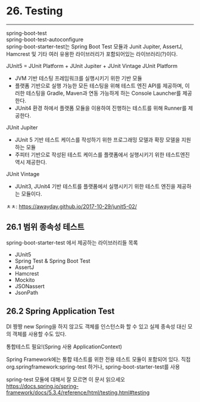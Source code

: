 # 26. Testing

---
spring-boot-test   
spring-boot-test-autoconfigure   
spring-boot-starter-test는 Spring Boot Test 모듈과 Junit Jupiter, AssertJ, Hamcrest 및 기타 여러 유용한 라이브러리가 포함되어있는 라이브러리(?)이다.   

JUnit5 = JUnit Platform + JUnit Jupiter + JUnit Vintage
JUnit Platform 
 - JVM 기반 테스팅 프레임워크를 실행시키기 위한 기반 모듈
 - 플랫폼 기반으로 실행 가능한 모든 테스팅을 위해 테스트 엔진 API를 제공하며, 이러한 테스팅을 Gradle, Maven과 연동 가능하게 하는 Console Launcher를 제공한다.
 - JUnit4 환경 하에서 플랫폼 모듈을 이용하여 진행하는 테스트를 위해 Runner를 제공한다.

JUnit Jupiter
 - JUnit 5 기반 테스트 케이스를 작성하기 위한 프로그래밍 모델과 확장 모델을 지원하는 모듈
 - 주피터 기반으로 작성된 테스트 케이스를 플랫폼에서 실행시키기 위한 테스트엔진 역시 제공한다.

JUnit Vintage
 - JUnit3, JUnit4 기반 테스트를 플랫폼에서 실행시키기 위한 테스트 엔진을 제공하는 모듈이다. 

ㅊㅊ: https://awayday.github.io/2017-10-29/junit5-02/

## 26.1 범위 종속성 테스트

spring-boot-starter-test 에서 제공하는 라이브러리들 목록

 - JUnit5
 - Spring Test & Spring Boot Test
 - AssertJ
 - Hamcrest
 - Mockito
 - JSONassert
 - JsonPath

## 26.2 Spring Application Test
DI 짱짱
new Spring을 하지 않고도 객체를 인스턴스화 할 수 있고 실제 종속성 대신 모의 객체를 사용할 수도 있다.

통합테스트 필요!(Spring 사용 ApplicationContext)

Spring Framework에는 통합 테스트를 위한 전용 테스트 모듈이 포함되어 있다. 직접 org.springframework:spring-test 하거나, spring-boot-starter-test를 사용

spring-test 모듈에 대해서 잘 모르면 이 문서 읽으세오
https://docs.spring.io/spring-framework/docs/5.3.4/reference/html/testing.html#testing



